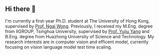 ## Hi there 👋

<!--
**Stephen0808/Stephen0808** is a ✨ _special_ ✨ repository because its `README.md` (this file) appears on your GitHub profile.

Here are some ideas to get you started:

- 🔭 I’m currently working on ...
- 🌱 I’m currently learning ...
- 👯 I’m looking to collaborate on ...
- 🤔 I’m looking for help with ...
- 💬 Ask me about ...
- 📫 How to reach me: ...
- 😄 Pronouns: ...
- ⚡ Fun fact: ...
-->


I'm currently a first-year Ph.D. student at The University of Hong Kong, supervised by [Prof. Ngai Wong](https://scholar.google.com/citations?user=PM_uMYIAAAAJ&hl=en). Previously, I received my M.Eng. degree from IIGROUP, Tsinghua University, supervised by [Prof. Yujiu Yang](https://scholar.google.com/citations?user=4gH3sxsAAAAJ&hl=zh-CN) and B.Eng. degree from Huazhong University of Science and Technology. 
My research interests are in computer vision and efficent model, currently focusing on vision language model test time scaling.
